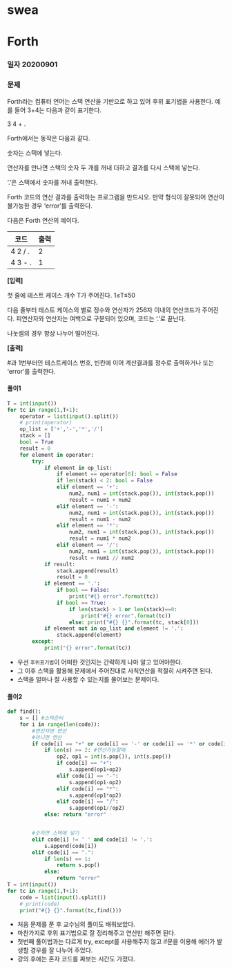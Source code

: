 # swea

# Forth

### 일자 20200901



### 문제

Forth라는 컴퓨터 언어는 스택 연산을 기반으로 하고 있어 후위 표기법을 사용한다. 예를 들어 3+4는 다음과 같이 표기한다.


3 4 + .

Forth에서는 동작은 다음과 같다.


숫자는 스택에 넣는다.

연산자를 만나면 스택의 숫자 두 개를 꺼내 더하고 결과를 다시 스택에 넣는다.

‘.’은 스택에서 숫자를 꺼내 출력한다.

 

Forth 코드의 연산 결과를 출력하는 프로그램을 만드시오. 만약 형식이 잘못되어 연산이 불가능한 경우 ‘error’를 출력한다.


다음은 Forth 연산의 예이다.


| 코드    | 출력 |
| ------- | ---- |
| 4 2 / . | 2    |
| 4 3 - . | 1    |

**[입력]**


첫 줄에 테스트 케이스 개수 T가 주어진다. 1≤T≤50


다음 줄부터 테스트 케이스의 별로 정수와 연산자가 256자 이내의 연산코드가 주어진다. 피연산자와 연산자는 여백으로 구분되어 있으며, 코드는 ‘.’로 끝난다.

나눗셈의 경우 항상 나누어 떨어진다.

**[출력]**

\#과 1번부터인 테스트케이스 번호, 빈칸에 이어 계산결과를 정수로 출력하거나 또는 ‘error’를 출력한다.



#### 풀이1

```python
T = int(input())
for tc in range(1,T+1):
    operator = list(input().split())
    # print(operator)
    op_list = ['+','-','*','/']
    stack = []
    bool = True
    result = 0
    for element in operator:
        try:
            if element in op_list:
                if element == operator[0]: bool = False
                if len(stack) < 2: bool = False
                elif element == '+':
                    num2, num1 = int(stack.pop()), int(stack.pop())
                    result = num1 + num2
                elif element == '-':
                    num2, num1 = int(stack.pop()), int(stack.pop())
                    result = num1 - num2
                elif element == '*':
                    num2, num1 = int(stack.pop()), int(stack.pop())
                    result = num1 * num2
                elif element == '/':
                    num2, num1 = int(stack.pop()), int(stack.pop())
                    result = num1 // num2
            if result:
                stack.append(result)
                result = 0
            if element == '.':
                if bool == False:
                    print("#{} error".format(tc))
                if bool == True:
                    if len(stack) > 1 or len(stack)==0:
                        print("#{} error".format(tc))
                    else: print("#{} {}".format(tc, stack[0]))
            if element not in op_list and element != '.':
                stack.append(element)
        except:
            print("{} error".format(tc))
```

- 우선 `후위표기법`이 어떠한 것인지는 간략하게 나마 알고 있어야한다.
- 그 이후 스택을 활용해 문제에서 주어진대로 사칙연산을 적절히 시켜주면 된다.
- 스택을 얼마나 잘 사용할 수 있는지를 물어보는 문제이다.



#### 풀이2

```python
def find():
    s = [] #스텍준비
    for i in range(len(code)):
        #연산자면 연산
        #아니면 연산
        if code[i] == "+" or code[i] == '-' or code[i] == '*' or code[i] == '/':
            if len(s) >= 2: #연산가능할때
                op2, op1 = int(s.pop()), int(s.pop())
                if code[i] == "+":
                    s.append(op1+op2)
                elif code[i] == "-":
                    s.append(op1-op2)
                elif code[i] == "*":
                    s.append(op1*op2)
                elif code[i] == "/":
                    s.append(op1//op2)
            else: return "error"


        #숫자면 스텍에 넣기
        elif code[i] != ' ' and code[i] != '.':
            s.append(code[i])
        elif code[i] == ".":
            if len(s) == 1:
                return s.pop()
            else:
                return "error"
T = int(input())
for tc in range(1,T+1):
    code = list(input().split())
    # print(code)
    print("#{} {}".format(tc,find()))
```

- 처음 문제를 푼 후 교수님의 풀이도 배워보았다.
- 마찬가지로 후위 표기법으로 잘 정리해주고 연산만 해주면 된다.
- 첫번째 풀이법과는 다르게 try, except를 사용해주지 않고 if문을 이용해 에러가 발생할 경우를 잘 나누어 주었다.
- 강의 후에는 혼자 코드를 짜보는 시간도 가졌다.